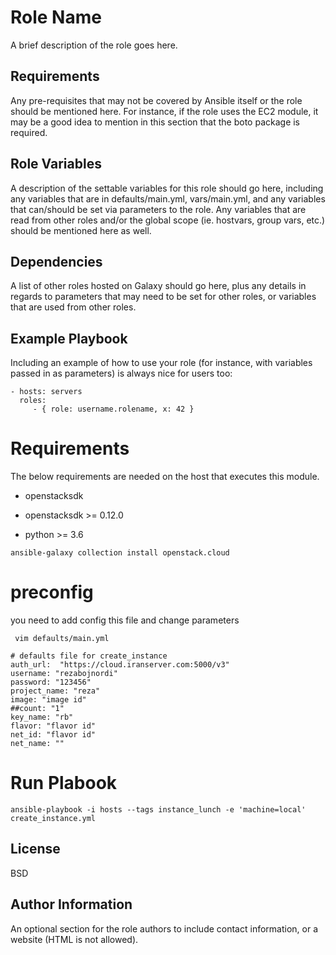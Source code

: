Role Name
=========

A brief description of the role goes here.

Requirements
------------

Any pre-requisites that may not be covered by Ansible itself or the role should be mentioned here. For instance, if the role uses the EC2 module, it may be a good idea to mention in this section that the boto package is required.

Role Variables
--------------

A description of the settable variables for this role should go here, including any variables that are in defaults/main.yml, vars/main.yml, and any variables that can/should be set via parameters to the role. Any variables that are read from other roles and/or the global scope (ie. hostvars, group vars, etc.) should be mentioned here as well.

Dependencies
------------

A list of other roles hosted on Galaxy should go here, plus any details in regards to parameters that may need to be set for other roles, or variables that are used from other roles.

Example Playbook
----------------

Including an example of how to use your role (for instance, with variables passed in as parameters) is always nice for users too:

    - hosts: servers
      roles:
         - { role: username.rolename, x: 42 }
# Requirements
The below requirements are needed on the host that executes this module.

* openstacksdk

* openstacksdk >= 0.12.0

* python >= 3.6

```
ansible-galaxy collection install openstack.cloud

```
# preconfig

you need to add config this file and change parameters

```
 vim defaults/main.yml

```
```
# defaults file for create_instance
auth_url:  "https://cloud.iranserver.com:5000/v3"
username: "rezabojnordi"
password: "123456"
project_name: "reza"
image: "image id"
##count: "1"
key_name: "rb"
flavor: "flavor id"
net_id: "flavor id"
net_name: ""

```

# Run Plabook
```
ansible-playbook -i hosts --tags instance_lunch -e 'machine=local' create_instance.yml
```

License
-------

BSD

Author Information
------------------

An optional section for the role authors to include contact information, or a website (HTML is not allowed).
